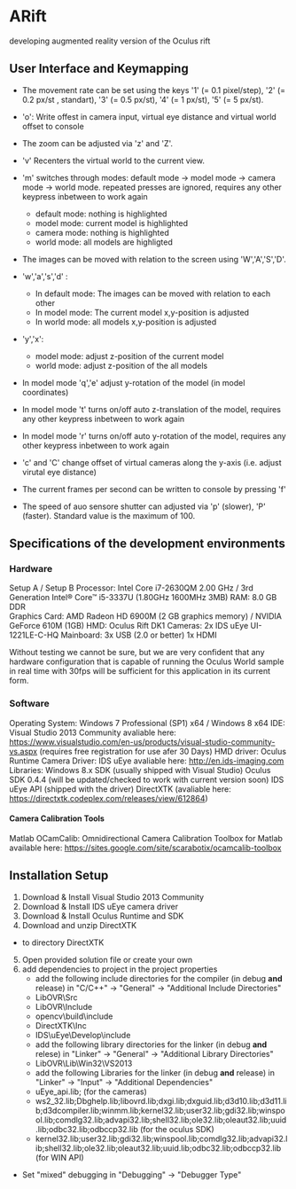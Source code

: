# ARift
developing augmented reality version of the Oculus rift
## User Interface and Keymapping 

- The movement rate can be set using the keys '1' (= 0.1 pixel/step), '2' (= 0.2 px/st , standart), '3' (= 0.5 px/st), '4' (= 1 px/st), '5' (= 5 px/st).
- 'o': Write offest in camera input, virtual eye distance and virtual world offset to console 
- The zoom can be adjusted via 'z' and 'Z'.
- 'v' Recenters the  virtual world to the current view.
- 'm' switches through modes: default mode -> model mode -> camera mode -> world mode.
   repeated presses are ignored,  requires any other keypress inbetween to work again
   * default mode: nothing is highlighted
   * model mode: current model is highlighted
   * camera mode: nothing is highlighted
   * world mode: all models are highligted 
- The images can be moved with relation to the screen using 'W','A','S','D'.
- 'w','a','s','d' :
  * In default mode: The images can be moved with relation to each other
  * In model mode: The current model x,y-position is adjusted
  * In world mode: all models x,y-position is adjusted
- 'y','x':
  * model mode: adjust z-position of the current model
  * world mode: adjust z-position of the all models
- In model mode 'q','e' adjust y-rotation of the model (in model coordinates)
- In model mode 't' turns on/off auto z-translation of the model, requires any other keypress inbetween to work again
- In model mode 'r' turns on/off auto y-rotation of the model, requires any other keypress inbetween to work again
- 'c' and 'C' change offset of virtual cameras along the y-axis (i.e. adjust virutal eye distance)

- The current frames per second can be written to console by pressing 'f'
- The speed of auo sensore shutter can adjusted via 'p' (slower), 'P' (faster). Standard value is the maximum of 100. 

## Specifications of the development environments

### Hardware
Setup A / Setup B 
Processor:        Intel Core i7-2630QM 2.00 GHz / 3rd Generation Intel® Core™ i5-3337U (1.80GHz 1600MHz 3MB)
RAM:              8.0 GB DDR  
Graphics Card:    AMD Radeon HD 6900M (2 GB graphics memory) / NVIDIA GeForce 610M (1GB)
HMD:              Oculus Rift DK1
Cameras:          2x IDS uEye UI-1221LE-C-HQ
Mainboard:        3x USB (2.0 or better)
                  1x HDMI

  Without testing we cannot be sure, but we are very confident that any hardware configuration that is capable of running the Oculus World sample in real time with 30fps will be sufficient for this application in its current form.
### Software

Operating System: Windows 7 Professional (SP1) x64 / Windows 8 x64
IDE:              Visual Studio 2013 Community
                  avaliable here: https://www.visualstudio.com/en-us/products/visual-studio-community-vs.aspx 
                  (requires free registration for use afer 30 Days)
HMD driver:       Oculus Runtime
Camera Driver:    IDS uEye 
                  avaliable here: http://en.ids-imaging.com
Libraries:        Windows 8.x SDK (usually shipped with Visual Studio)
                  Oculus SDK 0.4.4 (will be updated/checked to work with current version soon)
                  IDS uEye API (shipped with the driver)
                  DirectXTK (avaliable here: https://directxtk.codeplex.com/releases/view/612864)
#### Camera Calibration Tools

Matlab
  OCamCalib: Omnidirectional Camera Calibration Toolbox for Matlab
  available here: https://sites.google.com/site/scarabotix/ocamcalib-toolbox

## Installation Setup
1. Download & Install Visual Studio 2013 Community
2. Download & Install IDS uEye camera driver
3. Download & Install Oculus Runtime and SDK
4. Download and unzip DirectXTK
  - to directory DirectXTK
5. Open provided solution file or create your own
6. add dependencies to project in the project properties
   - add the following include directories for the compiler (in debug **and** release) in "C/C++" -> "General" -> "Additional Include Directories"
    * LibOVR\Src
    * LibOVR\Include
    * opencv\build\include
    * DirectXTK\Inc
    * IDS\uEye\Develop\include
   - add the following library directories for the linker (in debug **and** relese) in "Linker" -> "General" -> "Additional Library Directories"
    * LibOVR\Lib\Win32\VS2013
   - add the following Libraries for the linker (in debug **and** release)  in "Linker" -> "Input" -> "Additional Dependencies"
    * uEye_api.lib; 
        (for the cameras)
    * ws2_32.lib;Dbghelp.lib;libovrd.lib;dxgi.lib;dxguid.lib;d3d10.lib;d3d11.lib;d3dcompiler.lib;winmm.lib;kernel32.lib;user32.lib;gdi32.lib;winspool.lib;comdlg32.lib;advapi32.lib;shell32.lib;ole32.lib;oleaut32.lib;uuid.lib;odbc32.lib;odbccp32.lib
        (for the oculus SDK)
    * kernel32.lib;user32.lib;gdi32.lib;winspool.lib;comdlg32.lib;advapi32.lib;shell32.lib;ole32.lib;oleaut32.lib;uuid.lib;odbc32.lib;odbccp32.lib
        (for WIN API)
  - Set "mixed" debugging in "Debugging" -> "Debugger Type" 
